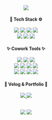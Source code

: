 <div align="center">
  <img src="https://capsule-render.vercel.app/api?type=waving&color=gradient&height=200&section=header&text=Yuna's&nbsp;Github&fontSize=90" />
</div>

<div align="center">
  <h4>🔧 Tech Stack ⚙️</h4>
</div>

<div align="center">
  <img src="https://img.shields.io/badge/React-61DAFB?style=flat&logo=React&logoColor=white"/>
  <img src="https://img.shields.io/badge/TypeScript-3178C6?style=flat&logo=TypeScript&logoColor=white"/>
  <img src="https://img.shields.io/badge/HTML5-E34F26?style=flat&logo=HTML5&logoColor=white"/>
  <img src="https://img.shields.io/badge/CSS3-1572B6?style=flat&logo=CSS3&logoColor=white"/>
  <br/>
  <img src="https://img.shields.io/badge/JavaScript-F7DF1E?style=flat&logo=JavaScript&logoColor=white"/>
  <img src="https://img.shields.io/badge/jQuery-0769AD?style=flat&logo=jQuery&logoColor=white"/>
  <img src="https://img.shields.io/badge/Bootstrap-7952B3?style=flat&logo=Bootstrap&logoColor=white"/>
</div>

<div align="center">
  <h4>✨ Cowork Tools ✨</h4>
</div>

<div align="center">
  <img src="https://img.shields.io/badge/Git-F05032?style=flat&logo=Git&logoColor=white"/>
  <img src="https://img.shields.io/badge/GitHub-181717?style=flat&logo=GitHub&logoColor=white"/>
  <img src="https://img.shields.io/badge/Visual Studio Code-007ACC?style=flat&logo=Visual Studio Code&logoColor=white"/>
  <br/>
  <img src="https://img.shields.io/badge/Zeplin-FF9900?style=flat&logo=OpenZeppelin&logoColor=white"/>
  <img src="https://img.shields.io/badge/Figma-F24E1E?style=flat&logo=Figma&logoColor=white"/>
  <img src="https://img.shields.io/badge/Adobe XD-FF61F6?style=flat&logo=Adobe XD&logoColor=white"/>
  <img src="https://img.shields.io/badge/Adobe Photoshop-31A8FF?style=flat&logo=Adobe Photoshop&logoColor=white"/>
  <br/>
  <img src="https://img.shields.io/badge/Notion-000000?style=flat&logo=Notion&logoColor=white"/>
  <img src="https://img.shields.io/badge/Slack-4A154B?style=flat&logo=Slack&logoColor=white"/>
  <img src="https://img.shields.io/badge/Jira-0052CC?style=flat&logo=Jira&logoColor=white"/>
  <img src="https://img.shields.io/badge/Trello-0052CC?style=flat&logo=Trello&logoColor=white"/>
</div>

<div align="center">
  <h4>📌 Velog & Portfolio 📌</h4>
</div>

<div align="center">
  <a href="https://velog.io/@jeannelvn">
		<img src="https://img.shields.io/badge/Velog-20C997?style=flat&logo=Velog&logoColor=white" />
	</a>
	<a href="">
		<img src="https://img.shields.io/badge/Portfolio-9999FF?style=flat&logo=Micro.blog&logoColor=white" />
	</a>
</div>
<br/>
<br/>
<div align="center">
  <img src="https://github-readme-stats.vercel.app/api/top-langs/?username=GamjaUnni&layout=compact">
<img src="https://github-readme-stats.vercel.app/api?username=GamjaUnni&show_icons=true">
 
</div>
